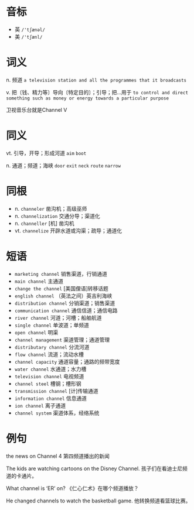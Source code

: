 # 音标

- 英 `/'tʃænəl/`
- 美 `/'tʃænl/`

# 词义

n. 频道
`a television station and all the programmes that it broadcasts`

v. 把〔钱、精力等〕导向〔特定目的〕；引导；把…用于
`to control and direct something such as money or energy towards a particular purpose`



卫视音乐台就是Channel V

# 同义

vt. 引导，开导；形成河道
`aim` `boot`

n. 通道；频道；海峡
`door` `exit` `neck` `route` `narrow`

# 同根

- n. `channeler` 凿沟机；高级巫师
- n. `channelization` 交通分导；渠道化
- n. `channeller` [机] 凿沟机
- vt. `channelize` 开辟水道或沟渠；疏导；通道化

# 短语

- `marketing channel` 销售渠道，行销通道
- `main channel` 主通道
- `change the channel` [美国俚语]转移话题
- `english channel` （英法之间）英吉利海峡
- `distribution channel` 分销渠道；销售渠道
- `communication channel` 通信信道；通信电路
- `river channel` 河道；河槽；船舶航道
- `single channel` 单波道；单频道
- `open channel` 明渠
- `channel management` 渠道管理；通道管理
- `distributary channel` 分流河道
- `flow channel` 流道；流动水槽
- `channel capacity` 通道容量；通路的频带宽度
- `water channel` 水通道；水力槽
- `television channel` 电视频道
- `channel steel` 槽钢；槽形钢
- `transmission channel` [计]传输通道
- `information channel` 信息通道
- `ion channel` 离子通道
- `channel system` 渠道体系，经络系统

# 例句

the news on Channel 4
第四频道播出的新闻

The kids are watching cartoons on the Disney Channel.
孩子们在看迪士尼频道的卡通片。

What channel is ‘ER’ on?
《仁心仁术》在哪个频道播放？

He changed channels to watch the basketball game.
他转换频道看篮球比赛。


